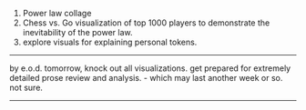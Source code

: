 1. Power law collage
2. Chess vs. Go visualization of top 1000 players to demonstrate the inevitability of the power law.
3. explore visuals for explaining personal tokens.

---

by e.o.d. tomorrow, knock out all visualizations. get prepared for extremely detailed prose review and analysis. - which may last another week or so. not sure.



---
